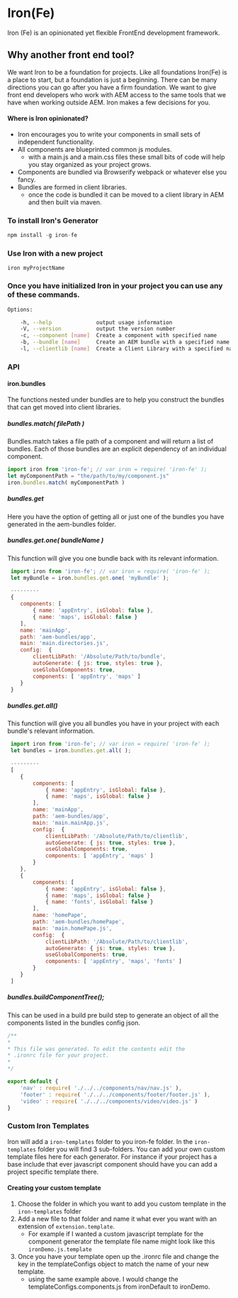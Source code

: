 # Iron(Fe)
Iron (Fe) is an opinionated yet flexible FrontEnd development framework.

## Why another front end tool?
We want Iron to be a foundation for projects. Like all foundations Iron(Fe) is a place to start, but a foundation is just a beginning. There can be many directions you can go after you have a firm foundation. We want to give front end developers who work with AEM access to the same tools that we have when working outside AEM. Iron makes a few decisions for you.
#### Where is Iron opinionated?
- Iron encourages you to write your components in small sets of independent functionality.
- All components are blueprinted common js modules.
  - with a main.js and a main.css files these small bits of code will help you stay organized as your project grows.
- Components are bundled via Browserify webpack or whatever else you fancy.
- Bundles are formed in client libraries.
  - once the code is bundled it can be moved to a client library in AEM and then built via maven.

### To install Iron's Generator
```js
npm install -g iron-fe
```

### Use Iron with a new project
```iron myProjectName```

### Once you have initialized Iron in your project you can use any of these commands.

```bash
Options:

    -h, --help              output usage information
    -V, --version           output the version number
    -c, --component [name]  Create a component with specified name
    -b, --bundle [name]     Create an AEM bundle with a specified name
    -l, --clientlib [name]  Create a Client Library with a specified name
```

### API

#### iron.bundles
The functions nested under bundles are to help you construct the bundles that can get moved into client libraries.

##### bundles.match( filePath )
Bundles.match takes a file path of a component and will return a list of bundles. Each of those bundles are an explicit dependency of an individual component.

```javascript
import iron from 'iron-fe'; // var iron = require( 'iron-fe' );
let myComponentPath = "the/path/to/my/component.js"
iron.bundles.match( myComponentPath )
```
##### bundles.get
Here you have the option of getting all or just one of the bundles you have generated in the aem-bundles folder.

##### bundles.get.one( bundleName )
This function will give you one bundle back with its relevant information.
```javascript
 import iron from 'iron-fe'; // var iron = require( 'iron-fe' );
 let myBundle = iron.bundles.get.one( 'myBundle' );

 ---------
 {
    components: [
        { name: 'appEntry', isGlobal: false },
        { name: 'maps', isGlobal: false }
    ],
    name: 'mainApp',
    path: 'aem-bundles/app',
    main: 'main.directories.js',
    config:  {
        clientLibPath: '/Absolute/Path/to/bundle',
        autoGenerate: { js: true, styles: true },
        useGlobalComponents: true,
        components: [ 'appEntry', 'maps' ]
    }
 }
```
##### bundles.get.all()
This function will give you all bundles you have in your project with each bundle's relevant information.
```javascript
 import iron from 'iron-fe'; // var iron = require( 'iron-fe' );
 let bundles = iron.bundles.get.all( );

 ---------
 [
    {
        components: [
            { name: 'appEntry', isGlobal: false },
            { name: 'maps', isGlobal: false }
        ],
        name: 'mainApp',
        path: 'aem-bundles/app',
        main: 'main.mainApp.js',
        config:  {
            clientLibPath: '/Absolute/Path/to/clientlib',
            autoGenerate: { js: true, styles: true },
            useGlobalComponents: true,
            components: [ 'appEntry', 'maps' ]
        }
    },
    {
        components: [
            { name: 'appEntry', isGlobal: false },
            { name: 'maps', isGlobal: false }
            { name: 'fonts', isGlobal: false }
        ],
        name: 'homePape',
        path: 'aem-bundles/homePape',
        main: 'main.homePape.js',
        config:  {
            clientLibPath: '/Absolute/Path/to/clientlib',
            autoGenerate: { js: true, styles: true },
            useGlobalComponents: true,
            components: [ 'appEntry', 'maps', 'fonts' ]
        }
    }
 ]
```

##### bundles.buildComponentTree();
This can be used in a build pre build step to generate an object of all the components listed in the bundles config json.

```javascript
/**
*
* This file was generated. To edit the contents edit the
* .ironrc file for your project.
*
*/

export default {
    'nav' : require( './../../components/nav/nav.js' ),
    'footer' : require( './../../components/footer/footer.js' ),
    'video' : require( './../../components/video/video.js' )
}
```

### Custom Iron Templates
Iron will add a `iron-templates` folder to you iron-fe folder. In the `iron-templates` folder you will find 3 sub-folders. You can add your own custom template files here for each generator. For instance if your project has a base include that ever javascript component should have you can add a project specific template there.

#### Creating your custom template
1. Choose the folder in which you want to add you custom template in the `iron-templates` folder
2. Add a new file to that folder and name it what ever you want with an extension of `extension.template`.
    - For example if I wanted a custom javascript template for the component generator the template file name might look like this `ironDemo.js.template`
3. Once you have your template open up the .ironrc file and change the key in the templateConfigs object to match the name of your new template.
    - using the same example above. I would change the templateConfigs.components.js from ironDefault to ironDemo.
